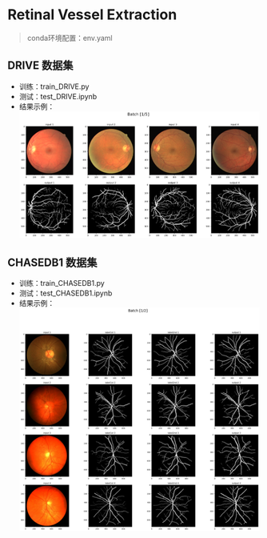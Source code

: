 # Retinal Vessel Extraction

> conda环境配置：env.yaml

## DRIVE 数据集

- 训练：train_DRIVE.py
- 测试：test_DRIVE.ipynb
- 结果示例：
  ![DRIVE_result](./image/DRIVE_result.png)

## CHASEDB1 数据集

- 训练：train_CHASEDB1.py
- 测试：test_CHASEDB1.ipynb
- 结果示例：
  ![DRIVE_result](./image/CHASEDB1_result.png)
